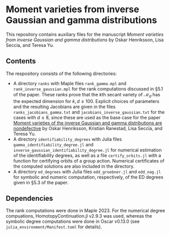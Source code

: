 # Moment varieties from inverse Gaussian and gamma distributions
This repository contains auxiliary files for the manuscript _Moment varieties from inverse Gaussian and gamma distributions_ by Oskar Henriksson, Lisa Seccia, and Teresa Yu.

## Contents
The respository consists of the following directories:
- A directory `ranks` with Maple files `rank_gamma.mpl` and `rank_inverse_gaussian.mpl` for the rank computations discussed in §5.1 of the paper. These ranks prove that the $k$th secant variety of $\mathcal{M}_d$ has the expected dimension for $k,d\leqslant 100$. Explicit choices of parameters and the resulting Jacobians are given in the files `ranks_jacobians_gamma.txt` and `jacobians_inverse_gaussian.txt` for the cases with $d\leq 8$, since these are used as the base case for the paper [Moment varieties of the inverse Gaussian and gamma distributions are nondefective](https://arxiv.org/abs/2409.18421) by Oskar Henriksson, Kristian Ranestad, Lisa Seccia, and Teresa Yu.
- A directory `identifiability_degrees` with Julia files `gamma_identifiability_degree.jl` and `inverse_gaussian_identifiability_degree.jl` for numerical estimation of the identifiability degrees, as well as a file `certify_orbits.jl` with a function for certifying orbits of a group action. Numerical certificates of the computed solutions are also included in the directory.
- A directory `ed_degrees` with Julia files `edd_groebner.jl` and `edd_nag.jl` for symbolic and numeric computation, respectively, of the ED degrees given in §5.3 of the paper.

  
## Dependencies
The rank computations were done in Maple 2023. For the numerical degree compuations, HomotopyContinuation.jl v2.9.3 was used, whereas the symbolic degree computations were done in Oscar v0.13.0 (see `julia_environment/Manifest.toml` for details). 
